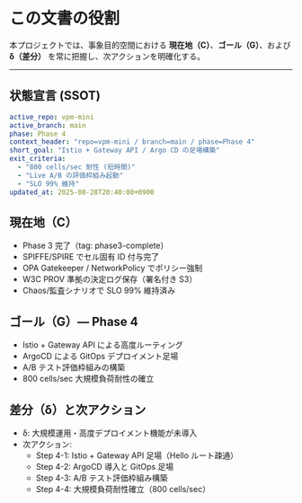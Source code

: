 # この文書の役割
本プロジェクトでは、事象目的空間における **現在地（C）**、**ゴール（G）**、および **δ（差分）** を常に把握し、次アクションを明確化する。

---

## 状態宣言 (SSOT)
```yaml
active_repo: vpm-mini
active_branch: main
phase: Phase 4
context_header: "repo=vpm-mini / branch=main / phase=Phase 4"
short_goal: "Istio + Gateway API / Argo CD の足場構築"
exit_criteria:
  - "800 cells/sec 耐性 (短時間)"
  - "Live A/B の評価枠組み起動"
  - "SLO 99% 維持"
updated_at: 2025-08-28T20:40:00+0900
```

## 現在地（C）
- Phase 3 完了（tag: phase3-complete）
- SPIFFE/SPIRE でセル固有 ID 付与完了
- OPA Gatekeeper / NetworkPolicy でポリシー強制
- W3C PROV 準拠の決定ログ保存（署名付き S3）
- Chaos/監査シナリオで SLO 99% 維持済み

## ゴール（G）— Phase 4
- Istio + Gateway API による高度ルーティング
- ArgoCD による GitOps デプロイメント足場
- A/B テスト評価枠組みの構築
- 800 cells/sec 大規模負荷耐性の確立

## 差分（δ）と次アクション
- δ: 大規模運用・高度デプロイメント機能が未導入
- 次アクション:
  - Step 4-1: Istio + Gateway API 足場（Hello ルート疎通）
  - Step 4-2: ArgoCD 導入と GitOps 足場
  - Step 4-3: A/B テスト評価枠組み構築
  - Step 4-4: 大規模負荷耐性確立（800 cells/sec）
